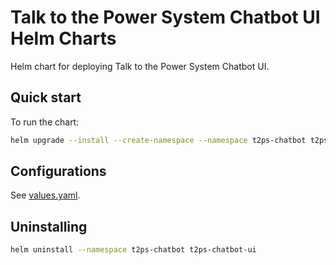 # Talk to the Power System Chatbot UI Helm Charts

Helm chart for deploying Talk to the Power System Chatbot UI.

## Quick start

To run the chart:

```bash
helm upgrade --install --create-namespace --namespace t2ps-chatbot t2ps-chatbot-ui .
```

## Configurations

See [values.yaml](values.yaml).

## Uninstalling

```bash
helm uninstall --namespace t2ps-chatbot t2ps-chatbot-ui
```
